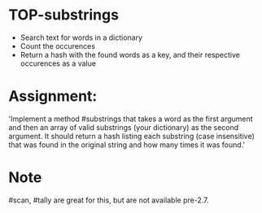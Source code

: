 # TOP-substrings
- Search text for words in a dictionary
- Count the occurences
- Return a hash with the found words as a key, and their respective occurences as a value

# Assignment:
'Implement a method #substrings that takes a word as the first argument and then an array of valid substrings (your dictionary) as the second argument. It should return a hash listing each substring (case insensitive) that was found in the original string and how many times it was found.'

# Note
#scan, #tally are great for this, but are not available pre-2.7.
